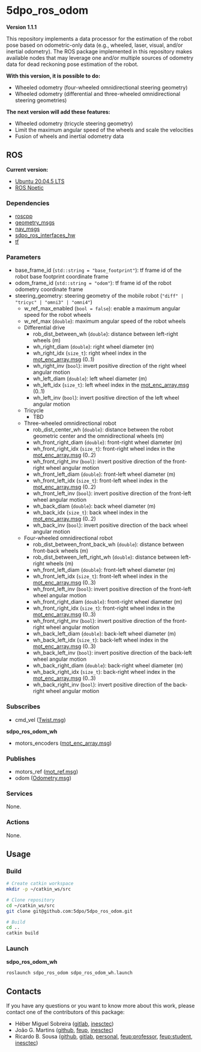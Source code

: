 # 5dpo_ros_odom

**Version 1.1.1**

This repository implements a data processor for the estimation of the robot pose
based on odometric-only data (e.g., wheeled, laser, visual, and/or inertial
odometry). The ROS package implemented in this repository makes available nodes
that may leverage one and/or multiple sources of odometry data for dead
reckoning pose estimation of the robot.

**With this version, it is possible to do:**

- Wheeled odometry (four-wheeled omnidirectional steering geometry)
- Wheeled odometry (differential and three-wheeled omnidirectional steering
  geometries)

**The next version will add these features:**

- Wheeled odometry (tricycle steering geometry)
- Limit the maximum angular speed of the wheels and scale the velocities
- Fusion of wheels and inertial odometry data

## ROS

**Current version:**

- [Ubuntu 20.04.5 LTS](https://releases.ubuntu.com/focal/)
- [ROS Noetic](https://wiki.ros.org/noetic)

### Dependencies

- [roscpp](https://wiki.ros.org/roscpp)
- [geometry_msgs](https://wiki.ros.org/geometry_msgs)
- [nav_msgs](https://wiki.ros.org/nav_msgs)
- [sdpo_ros_interfaces_hw](https://github.com/5dpo/5dpo_ros_interfaces)
- [tf](https://wiki.ros.org/tf)

### Parameters

- base_frame_id (`std::string = "base_footprint"`): tf frame id of the robot
  base footprint coordinate frame
- odom_frame_id (`std::string = "odom"`): tf frame id of the robot odometry
  coordinate frame
- steering_geometry: steering geometry of the mobile robot
  (`"diff" | "tricyc" | "omni3" | "omni4"`)
  - w_ref_max_enabled (`bool = false`): enable a maximum angular speed for the
    robot wheels
  - w_ref_max (`double`): maximum angular speed of the robot wheels
  - Differential drive
    - rob_dist_between_wh (`double`): distance between left-right wheels (m)
    - wh_right_diam (`double`): right wheel diameter (m)
    - wh_right_idx (`size_t`): right wheel index in the
      [mot_enc_array.msg](https://github.com/5dpo/5dpo_ros_interfaces/blob/main/5dpo_ros_interfaces_hw/msg/mot_enc_array.msg)
      (0..1)
    - wh_right_inv (`bool`): invert positive direction of the right
      wheel angular motion
    - wh_left_diam (`double`): left wheel diameter (m)
    - wh_left_idx (`size_t`): left wheel index in the
      [mot_enc_array.msg](https://github.com/5dpo/5dpo_ros_interfaces/blob/main/5dpo_ros_interfaces_hw/msg/mot_enc_array.msg)
      (0..1)
    - wh_left_inv (`bool`): invert positive direction of the left
      wheel angular motion
  - Tricycle
    - TBD 
  - Three-wheeled omnidirectional robot
    - rob_dist_center_wh (`double`): distance between the robot geometric center
      and the omnidirectional wheels (m)
    - wh_front_right_diam (`double`): front-right wheel diameter (m)
    - wh_front_right_idx (`size_t`): front-right wheel index in the
      [mot_enc_array.msg](https://github.com/5dpo/5dpo_ros_interfaces/blob/main/5dpo_ros_interfaces_hw/msg/mot_enc_array.msg)
      (0..2)
    - wh_front_right_inv (`bool`): invert positive direction of the front-right
      wheel angular motion
    - wh_front_left_diam (`double`): front-left wheel diameter (m)
    - wh_front_left_idx (`size_t`): front-left wheel index in the
      [mot_enc_array.msg](https://github.com/5dpo/5dpo_ros_interfaces/blob/main/5dpo_ros_interfaces_hw/msg/mot_enc_array.msg)
      (0..2)
    - wh_front_left_inv (`bool`): invert positive direction of the front-left
      wheel angular motion
    - wh_back_diam (`double`): back wheel diameter (m)
    - wh_back_idx (`size_t`): back wheel index in the
      [mot_enc_array.msg](https://github.com/5dpo/5dpo_ros_interfaces/blob/main/5dpo_ros_interfaces_hw/msg/mot_enc_array.msg)
      (0..2)
    - wh_back_inv (`bool`): invert positive direction of the back
      wheel angular motion
  - Four-wheeled omnidirectional robot
    - rob_dist_between_front_back_wh (`double`): distance between front-back
      wheels (m)
    - rob_dist_between_left_right_wh (`double`): distance between left-right
      wheels (m)
    - wh_front_left_diam (`double`): front-left wheel diameter (m)
    - wh_front_left_idx (`size_t`): front-left wheel index in the
      [mot_enc_array.msg](https://github.com/5dpo/5dpo_ros_interfaces/blob/main/5dpo_ros_interfaces_hw/msg/mot_enc_array.msg)
      (0..3)
    - wh_front_left_inv (`bool`): invert positive direction of the front-left
      wheel angular motion
    - wh_front_right_diam (`double`): front-right wheel diameter (m)
    - wh_front_right_idx (`size_t`): front-right wheel index in the
      [mot_enc_array.msg](https://github.com/5dpo/5dpo_ros_interfaces/blob/main/5dpo_ros_interfaces_hw/msg/mot_enc_array.msg)
      (0..3)
    - wh_front_right_inv (`bool`): invert positive direction of the front-right
      wheel angular motion
    - wh_back_left_diam (`double`): back-left wheel diameter (m)
    - wh_back_left_idx (`size_t`): back-left wheel index in the
      [mot_enc_array.msg](https://github.com/5dpo/5dpo_ros_interfaces/blob/main/5dpo_ros_interfaces_hw/msg/mot_enc_array.msg)
      (0..3)
    - wh_back_left_inv (`bool`): invert positive direction of the back-left
      wheel angular motion
    - wh_back_right_diam (`double`): back-right wheel diameter (m)
    - wh_back_right_idx (`size_t`): back-right wheel index in the
      [mot_enc_array.msg](https://github.com/5dpo/5dpo_ros_interfaces/blob/main/5dpo_ros_interfaces_hw/msg/mot_enc_array.msg)
      (0..3)
    - wh_back_right_inv (`bool`): invert positive direction of the back-right
      wheel angular motion

### Subscribes

- cmd_vel
  ([Twist.msg](https://docs.ros.org/en/noetic/api/geometry_msgs/html/msg/Twist.html))

**sdpo_ros_odom_wh**

- motors_encoders
  ([mot_enc_array.msg](https://github.com/5dpo/5dpo_ros_interfaces/blob/main/5dpo_ros_interfaces_hw/msg/mot_enc_array.msg))

### Publishes

- motors_ref
  ([mot_ref.msg](https://github.com/5dpo/5dpo_ros_interfaces/blob/main/5dpo_ros_interfaces_hw/msg/mot_ref.msg))
- odom
  ([Odometry.msg](https://docs.ros.org/en/noetic/api/nav_msgs/html/msg/Odometry.html))

### Services

None.

### Actions

None.

## Usage

### Build

```sh
# Create catkin workspace
mkdir -p ~/catkin_ws/src

# Clone repository
cd ~/catkin_ws/src
git clone git@github.com:5dpo/5dpo_ros_odom.git

# Build
cd ..
catkin build
```

### Launch

**sdpo_ros_odom_wh**

```sh
roslaunch sdpo_ros_odom sdpo_ros_odom_wh.launch
```

## Contacts

If you have any questions or you want to know more about this work, please
contact one of the contributors of this package:

- Héber Miguel Sobreira ([gitlab](https://gitlab.inesctec.pt/heber.m.sobreira),
  [inesctec](mailto:heber.m.sobreira@inesctec.pt))
- João G. Martins ([github](https://github.com/Joao-G-Martins),
  [feup](mailto:up201806222@edu.fe.up.pt),
  [inesctec](mailto:joao.g.martins@inesctec.pt))
- Ricardo B. Sousa ([github](https://github.com/sousarbarb/),
  [gitlab](https://gitlab.com/sousarbarb/),
  [personal](mailto:sousa.ricardob@outlook.com),
  [feup:professor](mailto:rbs@fe.up.pt),
  [feup:student](mailto:up201503004@edu.fe.up.pt),
  [inesctec](mailto:ricardo.b.sousa@inesctec.pt))
